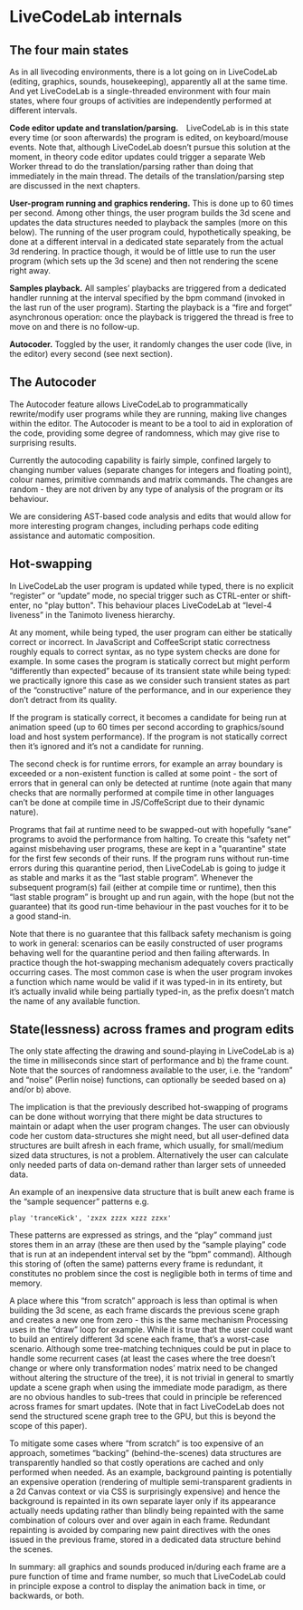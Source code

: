 LiveCodeLab internals
==============

The four main states
-------------
As in all livecoding environments, there is a lot going on in LiveCodeLab (editing, graphics, sounds, housekeeping), apparently all at the same time. And yet LiveCodeLab is a single-threaded environment with four main states, where four groups of activities are independently performed at different intervals.

**Code editor update and translation/parsing.** LiveCodeLab is in this state every time (or soon afterwards) the program is edited, on keyboard/mouse events. Note that, although LiveCodeLab doesn’t pursue this solution at the moment, in theory code editor updates could trigger a separate Web Worker thread to do the translation/parsing rather than doing that immediately in the main thread. The details of the translation/parsing step are discussed in the next chapters.

**User-program running and graphics rendering.** This is done up to 60 times per second. Among other things, the user program builds the 3d scene and updates the data structures needed to playback the samples (more on this below). The running of the user program could, hypothetically speaking, be done at a different interval in a dedicated state separately from the actual 3d rendering. In practice though, it would be of little use to run the user program (which sets up the 3d scene) and then not rendering the scene right away.

**Samples playback.** All samples’ playbacks are triggered from a dedicated handler running at the interval specified by the bpm command (invoked in the last run of the user program). Starting the playback is a “fire and forget” asynchronous operation: once the playback is triggered the thread is free to move on and there is no follow-up.

**Autocoder.** Toggled by the user, it randomly changes the user code (live, in the editor) every second (see next section).

The Autocoder
---------
The Autocoder feature allows LiveCodeLab to programmatically rewrite/modify user programs while they are running, making live changes within the editor. The Autocoder is meant to be a tool to aid in exploration of the code, providing some degree of randomness, which may give rise to surprising results.

Currently the autocoding capability is fairly simple, confined largely to changing number values (separate changes for integers and floating point), colour names, primitive commands and matrix commands. The changes are random - they are not driven by any type of analysis of the program or its behaviour.

We are considering AST-based code analysis and edits that would allow for more interesting program changes, including perhaps code editing assistance and automatic composition.

Hot-swapping
--------
In LiveCodeLab the user program is updated while typed, there is no explicit “register” or “update” mode, no special trigger such as CTRL-enter or shift-enter, no "play button". This behaviour places LiveCodeLab at “level-4 liveness” in the Tanimoto liveness hierarchy.

At any moment, while being typed, the user program can either be statically correct or incorrect. In JavaScript and CoffeeScript static correctness roughly equals to correct syntax, as no type system checks are done for example. In some cases the program is statically correct but might perform “differently than expected” because of its transient state while being typed: we practically ignore this case as we consider such transient states as part of the “constructive” nature of the performance, and in our experience they don’t detract from its quality.

If the program is statically correct, it becomes a candidate for being run at animation speed (up to 60 times per second according to graphics/sound load and host system performance). If the program is not statically correct then it’s ignored and it’s not a candidate for running.

The second check is for runtime errors, for example an array boundary is exceeded or a non-existent function is called at some point - the sort of errors that in general can only be detected at runtime (note again that many checks that are normally performed at compile time in other languages can’t be done at compile time in JS/CoffeScript due to their dynamic nature).

Programs that fail at runtime need to be swapped-out with hopefully “sane” programs to avoid the performance from halting. To create this “safety net” against misbehaving user programs, these are kept in a "quarantine" state for the first few seconds of their runs. If the program runs without run-time errors during this quarantine period, then LiveCodeLab is going to judge it as stable and marks it as the “last stable program”. Whenever the subsequent program(s) fail (either at compile time or runtime), then this “last stable program” is brought up and run again, with the hope (but not the guarantee) that its good run-time behaviour in the past vouches for it to be a good stand-in.

Note that there is no guarantee that this fallback safety mechanism is going to work in general: scenarios can be easily constructed of user programs behaving well for the quarantine period and then failing afterwards. In practice though the hot-swapping mechanism adequately covers practically occurring cases. The most common case is when the user program invokes a function which name would be valid if it was typed-in in its entirety, but it’s actually invalid while being partially typed-in, as the prefix doesn’t match the name of any available function.

State(lessness) across frames and program edits
------------
The only state affecting the drawing and sound-playing in LiveCodeLab is a) the time in milliseconds since start of performance and b) the frame count. Note that the sources of randomness available to the user, i.e. the “random” and “noise” (Perlin noise) functions, can optionally be seeded based on a) and/or b) above.

The implication is that the previously described hot-swapping of programs can be done without worrying that there might be data structures to maintain or adapt when the user program changes. The user can obviously code her custom data-structures she might need, but all user-defined data structures are built afresh in each frame, which usually, for small/medium sized data structures, is not a problem. Alternatively the user can calculate only needed parts of data on-demand rather than larger sets of unneeded data.

An example of an inexpensive data structure that is built anew each frame is the “sample sequencer” patterns e.g.

```
play 'tranceKick', 'zxzx zzzx xzzz zzxx'
```

These patterns are expressed as strings, and the “play” command just stores them in an array (these are then used by the “sample playing” code that is run at an independent interval set by the “bpm” command). Although this storing of (often the same) patterns every frame is redundant, it constitutes no problem since the cost is negligible both in terms of time and memory.

A place where this “from scratch” approach is less than optimal is when building the 3d scene, as each frame discards the previous scene graph and creates a new one from zero - this is the same mechanism Processing uses in the “draw” loop for example. While it is true that the user could want to build an entirely different 3d scene each frame, that’s a worst-case scenario. Although some tree-matching techniques could be put in place to handle some recurrent cases (at least the cases where the tree doesn’t change or where only transformation nodes’ matrix need to be changed without altering the structure of the tree), it is not trivial in general to smartly update a scene graph when using the immediate mode paradigm, as there are no obvious handles to sub-trees that could in principle be referenced across frames for smart updates. (Note that in fact LiveCodeLab does not send the structured scene graph tree to the GPU, but this is beyond the scope of this paper).

To mitigate some cases where “from scratch” is too expensive of an approach, sometimes “backing” (behind-the-scenes) data structures are transparently handled so that costly operations are cached and only performed when needed. As an example, background painting is potentially an expensive operation (rendering of multiple semi-transparent gradients in a 2d Canvas context or via CSS is surprisingly expensive) and hence the background is repainted in its own separate layer only if its appearance actually needs updating rather than blindly being repainted with the same combination of colours over and over again in each frame. Redundant repainting is avoided by comparing new paint directives with the ones issued in the previous frame, stored in a dedicated data structure behind the scenes.

In summary: all graphics and sounds produced in/during each frame are a pure function of time and frame number, so much that LiveCodeLab could in principle expose a control to display the animation back in time, or backwards, or both.